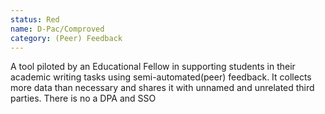 ```yaml
---
status: Red
name: D-Pac/Comproved
category: (Peer) Feedback
---
```

A tool piloted by an Educational Fellow in supporting students in their academic writing tasks using semi-automated(peer) feedback.
It collects more data than necessary and shares it with unnamed and unrelated third parties. There is no a DPA and SSO


